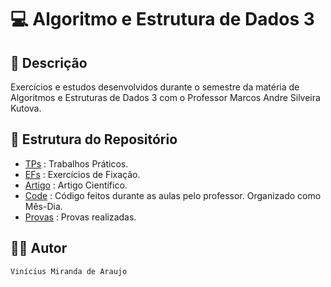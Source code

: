 # 💻 Algoritmo e Estrutura de Dados 3

## 📃 Descrição

Exercícios e estudos desenvolvidos durante o semestre da matéria de Algoritmos e Estruturas de Dados 3 com o Professor 
Marcos Andre Silveira Kutova.

## 📑 Estrutura do Repositório

- [TPs](/AEDs/AEDs_III/TPs/) : Trabalhos Práticos.
- [EFs](/AEDs/AEDs_III/EFs/) : Exercícios de Fixação.
- [Artigo](/AEDs/AEDs_III/Artigo/) : Artigo Científico.
- [Code](/AEDs/AEDs_III/Code/) : Código feitos durante as aulas pelo professor. Organizado como Mês-Dia.
- [Provas](/AEDs/AEDs_III/Provas/) : Provas realizadas.

## 👨‍💻 Autor

`Vinícius Miranda de Araujo`